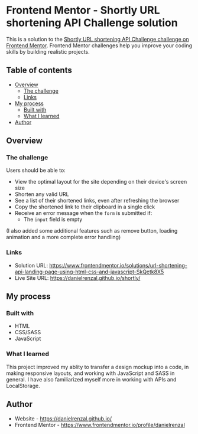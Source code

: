 # Frontend Mentor - Shortly URL shortening API Challenge solution

This is a solution to the [Shortly URL shortening API Challenge challenge on Frontend Mentor](https://www.frontendmentor.io/challenges/url-shortening-api-landing-page-2ce3ob-G). Frontend Mentor challenges help you improve your coding skills by building realistic projects. 

## Table of contents

- [Overview](#overview)
  - [The challenge](#the-challenge)
  - [Links](#links)
- [My process](#my-process)
  - [Built with](#built-with)
  - [What I learned](#what-i-learned)
- [Author](#author)

## Overview

### The challenge

Users should be able to:

- View the optimal layout for the site depending on their device's screen size
- Shorten any valid URL
- See a list of their shortened links, even after refreshing the browser
- Copy the shortened link to their clipboard in a single click
- Receive an error message when the `form` is submitted if:
  - The `input` field is empty

(I also added some additional features such as remove button, loading animation and a more complete error handling)

### Links

- Solution URL: https://www.frontendmentor.io/solutions/url-shortening-api-landing-page-using-html-css-and-javascript-SkQetk8X5
- Live Site URL: https://danielrenzal.github.io/shortly/

## My process

### Built with

- HTML
- CSS/SASS
- JavaScript

### What I learned

This project improved my ablity to transfer a design mockup into a code, in making responsive layouts, and working with JavaScript and SASS in general. I have also familiarized myself more in working with APIs and LocalStorage.

## Author

- Website - https://danielrenzal.github.io/
- Frontend Mentor - https://www.frontendmentor.io/profile/danielrenzal

